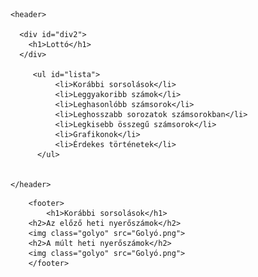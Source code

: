 <!DOCTYPE html>
<html lang="hu">
<head>
    <meta charset="UTF-8">
    <meta http-equiv="X-UA-Compatible" content="IE=edge">
    <meta name="viewport" content="width=device-width, initial-scale=1.0">
    <title>Lottó</title>
    <link rel="stylesheet" href="ikt projeket.css">
</head>
<body>
   <div>
       
    <header>
        
      <div id="div2">
        <h1>Lottó</h1>
      </div>
       
         <ul id="lista">
              <li>Korábbi sorsolások</li>
              <li>Leggyakoribb számok</li>
              <li>Leghasonlóbb számsorok</li>
              <li>Leghosszabb sorozatok számsorokban</li>
              <li>Legkisebb összegű számsorok</li>
              <li>Grafikonok</li>
              <li>Érdekes történetek</li>
          </ul>
      
      
    </header>
    
   </div>
  
        <footer>
            <h1>Korábbi sorsolások</h1>
        <h2>Az előző heti nyerőszámok</h2>
        <img class="golyo" src="Golyó.png">
        <h2>A múlt heti nyerőszámok</h2>
        <img class="golyo" src="Golyó.png">
        </footer>
</body>
</html>
